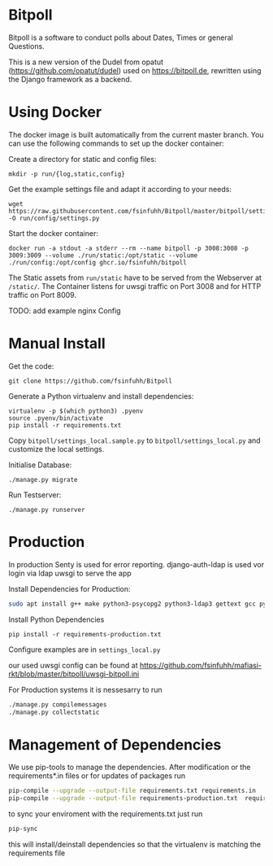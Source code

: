 # Bitpoll

Bitpoll is a software to conduct polls about Dates, Times or general Questions.


This is a new version of the Dudel from opatut (<https://github.com/opatut/dudel>) used on <https://bitpoll.de>, rewritten using the Django framework as a backend.

# Using Docker

The docker image is built automatically from the current master branch.
You can use the following commands to set up the docker container:

Create a directory for static and config files:
```
mkdir -p run/{log,static,config}
```

Get the example settings file and adapt it according to your needs:
```
wget https://raw.githubusercontent.com/fsinfuhh/Bitpoll/master/bitpoll/settings_local.sample.py -O run/config/settings.py
```

Start the docker container:
```
docker run -a stdout -a stderr --rm --name bitpoll -p 3008:3008 -p 3009:3009 --volume ./run/static:/opt/static --volume ./run/config:/opt/config ghcr.io/fsinfuhh/bitpoll
```

The Static assets from `run/static` have to be served from the Webserver at `/static/`.
The Container listens for uwsgi traffic on Port 3008 and for HTTP traffic on Port 8009.

TODO: add example nginx Config

# Manual Install

Get the code:

~~~
git clone https://github.com/fsinfuhh/Bitpoll
~~~

Generate a Python virtualenv and install dependencies:

```
virtualenv -p $(which python3) .pyenv
source .pyenv/bin/activate
pip install -r requirements.txt
```

Copy `bitpoll/settings_local.sample.py` to `bitpoll/settings_local.py` and customize the local settings.

Initialise Database:

```
./manage.py migrate
```

Run Testserver:

```
./manage.py runserver
```

# Production

In production Senty is used for error reporting.
django-auth-ldap is used vor login via ldap
uwsgi to serve the app

Install Dependencies for Production:

```bash
sudo apt install g++ make python3-psycopg2 python3-ldap3 gettext gcc python3-dev libldap2-dev libsasl2-dev
```

Install Python Dependencies

```
pip install -r requirements-production.txt
```

Configure examples are in `settings_local.py`

our used uwsgi config can be found at
<https://github.com/fsinfuhh/mafiasi-rkt/blob/master/bitpoll/uwsgi-bitpoll.ini>

For Production systems it is nessesarry to run

```bash
./manage.py compilemessages
./manage.py collectstatic
```

# Management of Dependencies

We use pip-tools to manage the dependencies.
After modification or the requirements*.in files or for updates of packages run

```bash
pip-compile --upgrade --output-file requirements.txt requirements.in
pip-compile --upgrade --output-file requirements-production.txt  requirements-production.in requirements.in
```

to sync your enviroment with the requirements.txt just run

```bash
pip-sync
```

this will install/deinstall dependencies so that the virtualenv is matching the requirements file
